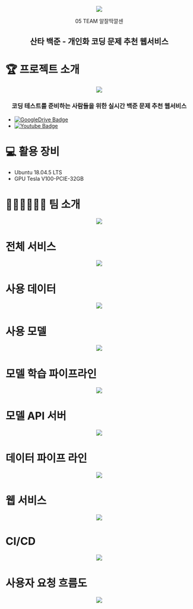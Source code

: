 <p align="center"><img src="https://user-images.githubusercontent.com/65529313/163712073-7d2dcd09-4c1f-4bab-935f-42de292300bb.png" /></p>

<div align="center">
05 TEAM 알잘딱깔센 <br/>
  
## 산타 백준 - 개인화 코딩 문제 추천 웹서비스
  
</div>

# 🏆️ 프로젝트 소개

<p align="center"><img src="https://user-images.githubusercontent.com/65529313/173233157-8f7d9220-0fc3-46ef-803d-07226ca10742.png" /></p>

<div align="center">

### 코딩 테스트를 준비하는 사람들을 위한 실시간 백준 문제 추천 웹서비스
  
</div>

* [![GoogleDrive Badge](https://img.shields.io/badge/REPORT-405263?style=flat-square&logo=Quip&link=https://drive.google.com/file/d/1VnYsB8k4Fxu6UFhAxuTi4m01BjoH2uwS/view?usp=sharing)](https://github.com/boostcampaitech3/final-project-level3-recsys-05/blob/main/RecSys_5%EC%A1%B0_%EC%82%B0%ED%83%80%EB%B0%B1%EC%A4%80_%EB%B0%9C%ED%91%9C%EC%9E%90%EB%A3%8C.pdf)
* [![Youtube Badge](https://img.shields.io/badge/Youtube-ff0000?style=flat-square&logo=youtube&link=https://youtu.be/KPS1sD_lcMc)]()

# 💻 활용 장비
- Ubuntu 18.04.5 LTS
- GPU Tesla V100-PCIE-32GB

# 🙋🏻‍♂️🙋🏻‍♀️ 팀 소개
<p align="center"><img src="https://user-images.githubusercontent.com/65529313/173233642-70776e4b-a8e2-4e1e-8c55-c6f020f738d3.png" /></p>

# 전체 서비스
<p align="center"><img src="https://user-images.githubusercontent.com/65529313/173233367-f1406c60-0728-4e55-9abe-fcfb9977d45e.png" /></p>

# 사용 데이터
<p align="center"><img src="https://user-images.githubusercontent.com/65529313/173243242-dc1b776a-1e5f-4eac-9885-df1d777c8ce8.png" /></p>

# 사용 모델
<p align="center"><img src="https://user-images.githubusercontent.com/65529313/173233404-0ec09518-daea-4983-872d-d386c1bc1d92.png" /></p>

# 모델 학습 파이프라인
<p align="center"><img src="https://user-images.githubusercontent.com/65529313/173233413-1682d0d3-17eb-4b34-9df5-61301aabed18.png" /></p>

# 모델 API 서버
<p align="center"><img src="https://user-images.githubusercontent.com/65529313/173233420-59c10b85-f733-414d-9821-68907f299697.png" /></p>

# 데이터 파이프 라인
<p align="center"><img src="https://user-images.githubusercontent.com/65529313/173233425-8c8be488-e0f2-4811-809b-d4febb7f5f36.png" /></p>

# 웹 서비스
<p align="center"><img src="https://user-images.githubusercontent.com/65529313/173233433-8381b22a-d735-4131-b2bf-c93c786d31ad.png" /></p>

# CI/CD
<p align="center"><img src="https://user-images.githubusercontent.com/65529313/173233439-a139d874-05b3-4d06-b8dc-545525e8ca93.png" /></p>

# 사용자 요청 흐름도
<p align="center"><img src="https://user-images.githubusercontent.com/65529313/173233456-aac88eee-8bc2-41a1-b639-d96a72a7b466.png" /></p>

